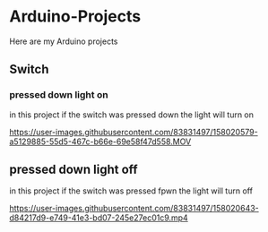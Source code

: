 # Arduino-Projects
Here are my Arduino projects

## Switch
### pressed down light on
in this project if the switch was pressed down the light will turn on 

https://user-images.githubusercontent.com/83831497/158020579-a5129885-55d5-467c-b66e-69e58f47d558.MOV

## pressed down light off
in this project if the switch was pressed fpwn the light will turn off


https://user-images.githubusercontent.com/83831497/158020643-d84217d9-e749-41e3-bd07-245e27ec01c9.mp4


